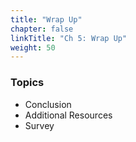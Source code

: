 ```yaml
---
title: "Wrap Up"
chapter: false
linkTitle: "Ch 5: Wrap Up"
weight: 50
---
```


### Topics
- Conclusion 
- Additional Resources
- Survey